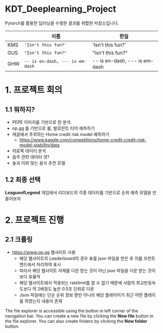 # KDT_Deeplearning_Project
Pytorch를 활용한 딥러닝을 수행한 결과를 취합한 저장소입니다.


|                |이름                          |한일                         |
|----------------|-------------------------------|-----------------------------|
|KMS|`'Isn't this fun?'`            |'Isn't this fun?'            |
|GUS|`"Isn't this fun?"`            |"Isn't this fun?"            |
|GHW|`-- is en-dash, --- is em-dash`|-- is en-dash, --- is em-dash|

# 1. 프로젝트 회의
## 1.1 뭐하지?
- PEPE 이미지를 기반으로 한 분석
- op.gg 를 기반으로 롤, 발로란트 티어 예측하기
- 캐글에서 주최하는 Home credit risk model 예측하기 
  * https://www.kaggle.com/competitions/home-credit-credit-risk-model-stability/data
- 의료쪽 데이터 분석
- 음주 관련 데이터 셋?
- 술과 이와 맞는 음식 추천 모델
## 1.2 최종 선택
**LeagueofLegend** 게임에서 리더보드의 각종 데이터를 기반으로 순위 예측 모델을 만들어보자


# 2. 프로젝트 진행
## 2.1 크롤링
- https://www.op.gg 웹사이트 사용
  * 해당 웹사이트의 Leaderboard의 경우 표를 json 파일을 받은 후 이를 프런트엔드에서 처리하여 표시
  * 따라서 해당 웹사이트 자체를 다운 받는 것이 아닌 json 파일을 다운 받는 것이 보다 효율적
  * 해당 웹사이트에서 적용되는 ratelimit를 알 수 없기 때문에 사람의 최고반응속도보다 약 2배정도 높은 0.5초 단위로 다운
  * Json 파일에는 단순 순위 정보 뿐만 아니라 해당 플레이어가 최근 어떤 플레이를 하였는지 내용이 존재

The file explorer is accessible using the button in left corner of the navigation bar. You can create a new file by clicking the **New file** button in the file explorer. You can also create folders by clicking the **New folder** button.

